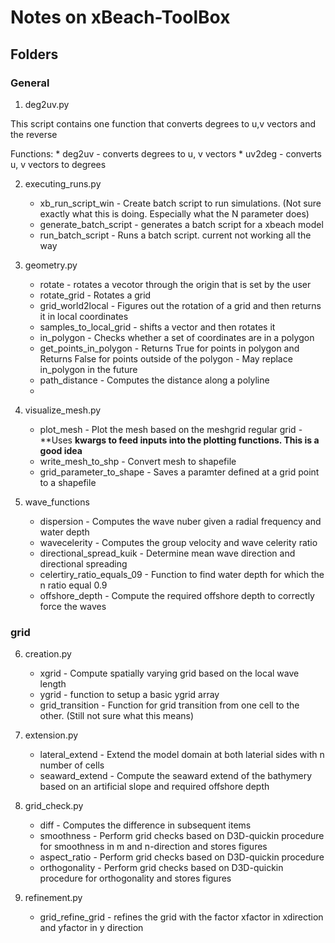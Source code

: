 # Notes on xBeach-ToolBox

## Folders

### General

1) deg2uv.py

This script contains one function that converts degrees to u,v vectors and the reverse

Functions:
    * deg2uv - converts degrees to u, v vectors
    * uv2deg - converts u, v vectors to degrees

2) executing_runs.py
   * xb_run_script_win     - Create batch script to run simulations. (Not sure exactly what this is doing. Especially what the N parameter does)
   * generate_batch_script - generates a batch script for a xbeach model
   * run_batch_script      - Runs a batch script. current not working all the way
  
3) geometry.py
   * rotate                - rotates a vecotor through the origin that is set by the user
   * rotate_grid           - Rotates a grid
   * grid_world2local      - Figures out the rotation of a grid and then returns it in local coordinates
   * samples_to_local_grid - shifts a vector and then rotates it
   * in_polygon            - Checks whether a set of coordinates are in a polygon
   * get_points_in_polygon - Returns True for points in polygon and Returns False for points outside of the polygon - May replace in_polygon in the future
   * path_distance         - Computes the distance along a polyline
   * 

4) visualize_mesh.py
   * plot_mesh                - Plot the mesh based on the meshgrid regular grid - **Uses **kwargs to feed inputs into the plotting functions. This is a good idea**
   * write_mesh_to_shp        - Convert mesh to shapefile
   * grid_parameter_to_shape  - Saves a paramter defined at a grid point to a shapefile
  
5) wave_functions
   * dispersion                - Computes the wave nuber given a radial frequency and water depth
   * wavecelerity              - Computes the group velocity and wave celerity ratio
   * directional_spread_kuik   - Determine mean wave direction and directional spreading
   * celertiry_ratio_equals_09 - Function to find water depth for which the n ratio equal 0.9
   * offshore_depth            - Compute the required offshore depth to correctly force the waves

### grid

6) creation.py
   * xgrid                 - Compute spatially varying grid based on the local wave length
   * ygrid                 - function to setup a basic ygrid array
   * grid_transition       - Function for grid transition from one cell to the other. (Still not sure what this means)

7) extension.py
   * lateral_extend        - Extend the model domain at both laterial sides with n number of cells
   * seaward_extend        - Compute the seaward extend of the bathymery based on an artificial  slope and required offshore depth

8) grid_check.py
   * diff                  - Computes the difference in subsequent items
   * smoothness            - Perform grid checks based on D3D-quickin procedure for smoothness in m and n-direction and stores figures
   * aspect_ratio          - Perform grid checks based on D3D-quickin procedure
   * orthogonality         - Perform grid checks based on D3D-quickin procedure for orthogonality and stores figures

9) refinement.py
   * grid_refine_grid      - refines the grid with the factor xfactor in xdirection and yfactor in y direction